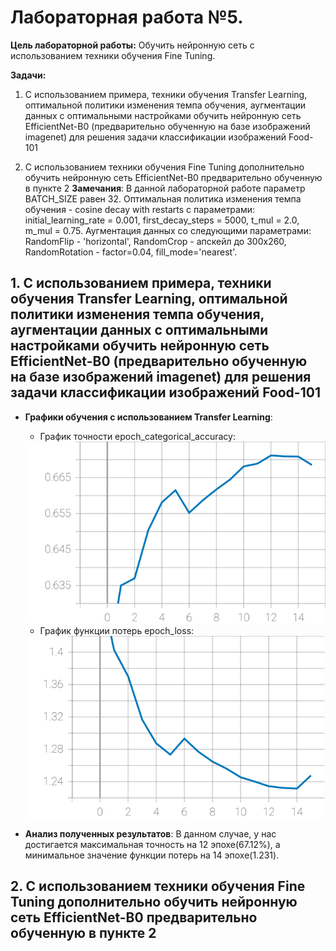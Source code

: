 # Лабораторная работа №5.
**Цель лабораторной работы:**
Обучить нейронную сеть с использованием техники
обучения Fine Tuning.

**Задачи:**
1. С использованием примера, техники обучения Transfer Learning,
оптимальной политики изменения темпа обучения, аугментации данных с
оптимальными настройками обучить нейронную сеть EfficientNet-B0
(предварительно обученную на базе изображений imagenet) для решения задачи
классификации изображений Food-101 

2. С использованием техники обучения Fine Tuning дополнительно обучить
нейронную сеть EfficientNet-B0 предварительно обученную в пункте 2 
**Замечания**: В данной лабораторной работе параметр BATCH_SIZE равен 32. Оптимальная политика изменения темпа обучения - cosine decay with restarts с параметрами: initial_learning_rate = 0.001, first_decay_steps = 5000, t_mul = 2.0, m_mul = 0.75. Аугментация данных со следующими параметрами: RandomFlip - 'horizontal', RandomCrop - апскейл до 300x260, RandomRotation - factor=0.04, fill_mode='nearest'.

## 1. С использованием примера, техники обучения Transfer Learning, оптимальной политики изменения темпа обучения, аугментации данных с оптимальными настройками обучить нейронную сеть EfficientNet-B0 (предварительно обученную на базе изображений imagenet) для решения задачи классификации изображений Food-101 
* **Графики обучения с использованием Transfer Learning**:  
   * График точности epoch_categorical_accuracy:
   <img src="./graphs/trans_all_accuracy.svg">
 
   * График функции потерь epoch_loss:
   <img src="./graphs/trans_all_loss.svg">
   
 * **Анализ полученных результатов**: В данном случае, у нас достигается максимальная точность на 12 эпохе(67.12%), а минимальное значение функции потерь на 14 эпохе(1.231).
## 2. С использованием техники обучения Fine Tuning дополнительно обучить нейронную сеть EfficientNet-B0 предварительно обученную в пункте 2
